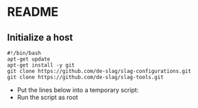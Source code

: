# README

## Initialize a host
    #!/bin/bash
    apt-get update
    apt-get install -y git
    git clone https://github.com/de-slag/slag-configurations.git
    git clone https://github.com/de-slag/slag-tools.git
    
    
* Put the lines below into a temporary script:
* Run the script as root
